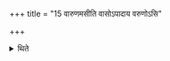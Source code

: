 +++
title = "15 वारुणमसीति वासोऽपादाय वरुणोऽसि"

+++

<details><summary>थिते</summary>

वारुणमसीति वासोऽपादाय वरुणोऽसि धृतव्रत इति राजानमादायाच्छिद्रपत्रः प्रजा उपावरोहोशन्नुशतीः स्योनः स्योनाः सोम राजन्विश्वस्त्वं प्रजा उपावरोह विश्वास्त्वां प्रजा उपावरोहन्त्वित्युपावहृत्योर्वन्तरिक्षमन्विहीत्यभिप्रव्रजति १५
</details>
